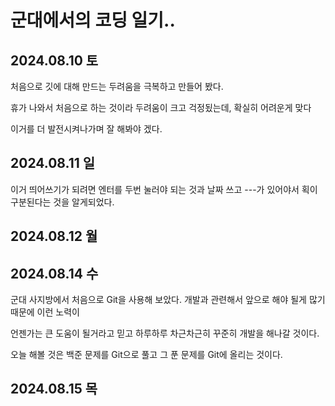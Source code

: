 군대에서의 코딩 일기..
===
## 2024.08.10 토 
처음으로 깃에 대해 만드는 두려움을 극복하고 만들어 봤다.

휴가 나와서 처음으로 하는 것이라 두려움이 크고 걱정됬는데, 확실히 어려운게 맞다

이거를 더 발전시켜나가며 잘 해봐야 겠다. 


2024.08.11 일
---
이거 띄어쓰기가 되려면 엔터를 두번 눌러야 되는 것과 날짜 쓰고 ---가 있어야서 획이 구분된다는 것을 알게되었다.

2024.08.12 월
---

2024.08.14 수
---
군대 사지방에서 처음으로 Git을 사용해 보았다. 개발과 관련해서 앞으로 해야 될게 많기 때문에 이런 노력이

언젠가는 큰 도움이 될거라고 믿고 하루하루 차근차근히 꾸준히 개발을 해나갈 것이다. 

오늘 해볼 것은 백준 문제를 Git으로 풀고 그 푼 문제를 Git에 올리는 것이다. 

2024.08.15 목
---

